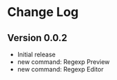 # Change Log

## Version 0.0.2
- Initial release
- new command: Regexp Preview
- new command: Regexp Editor